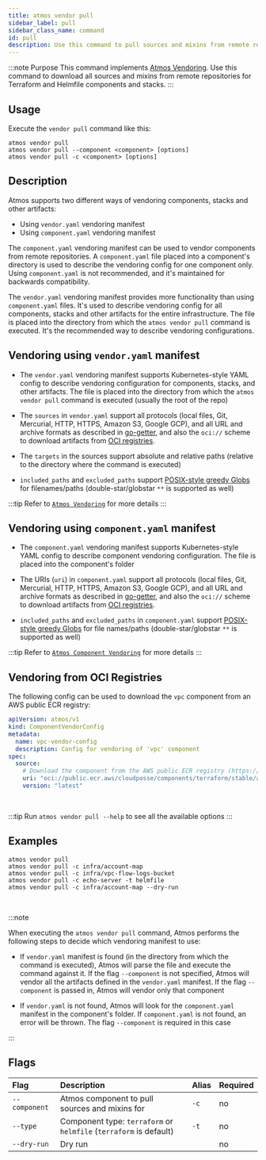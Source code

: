 ```yaml
---
title: atmos vendor pull
sidebar_label: pull
sidebar_class_name: command
id: pull
description: Use this command to pull sources and mixins from remote repositories for Terraform and Helmfile components and stacks.
---
```


:::note Purpose
This command implements [Atmos Vendoring](/core-concepts/vendoring/). Use this command to download all sources and mixins from remote repositories for Terraform and Helmfile components and stacks.
:::

## Usage

Execute the `vendor pull` command like this:

```shell
atmos vendor pull
atmos vendor pull --component <component> [options]
atmos vendor pull -c <component> [options]
```

## Description

Atmos supports two different ways of vendoring components, stacks and other artifacts:

- Using `vendor.yaml` vendoring manifest
- Using `component.yaml` vendoring manifest

The `component.yaml` vendoring manifest can be used to vendor components from remote repositories.
A `component.yaml` file placed into a component's directory is used to describe the vendoring config for one component only.
Using `component.yaml` is not recommended, and it's maintained for backwards compatibility.

The `vendor.yaml` vendoring manifest provides more functionality than using `component.yaml` files.
It's used to describe vendoring config for all components, stacks and other artifacts for the entire infrastructure.
The file is placed into the directory from which the `atmos vendor pull` command is executed. It's the recommended way to describe vendoring
configurations.

## Vendoring using `vendor.yaml` manifest

- The `vendor.yaml` vendoring manifest supports Kubernetes-style YAML config to describe vendoring configuration for components, stacks,
  and other artifacts. The file is placed into the directory from which the `atmos vendor pull` command is executed (usually the root of the repo)

- The `sources` in `vendor.yaml` support all protocols (local files, Git, Mercurial, HTTP, HTTPS, Amazon S3, Google GCP), and all URL and
  archive formats as described in [go-getter](https://github.com/hashicorp/go-getter), and also the `oci://` scheme to download artifacts from
  [OCI registries](https://opencontainers.org).

- The `targets` in the sources support absolute and relative paths (relative to the directory where the command is executed)

- `included_paths` and `excluded_paths` support [POSIX-style greedy Globs](https://en.wikipedia.org/wiki/Glob_(programming)) for filenames/paths
  (double-star/globstar `**` is supported as well)

:::tip
Refer to [`Atmos Vendoring`](/core-concepts/vendoring) for more details
:::

## Vendoring using `component.yaml` manifest

- The `component.yaml` vendoring manifest supports Kubernetes-style YAML config to describe component vendoring configuration.
  The file is placed into the component's folder

- The URIs (`uri`) in `component.yaml` support all protocols (local files, Git, Mercurial, HTTP, HTTPS, Amazon S3, Google GCP), and all URL and
  archive formats as described in [go-getter](https://github.com/hashicorp/go-getter), and also the `oci://` scheme to download artifacts from
  [OCI registries](https://opencontainers.org).

- `included_paths` and `excluded_paths` in `component.yaml` support [POSIX-style greedy Globs](https://en.wikipedia.org/wiki/Glob_(programming)) for
  file names/paths (double-star/globstar `**` is supported as well)

:::tip
Refer to [`Atmos Component Vendoring`](/core-concepts/components/vendoring) for more details
:::

## Vendoring from OCI Registries

The following config can be used to download the `vpc` component from an AWS public ECR registry:

  ```yaml
  apiVersion: atmos/v1
  kind: ComponentVendorConfig
  metadata:
    name: vpc-vendor-config
    description: Config for vendoring of 'vpc' component
  spec:
    source:
      # Download the component from the AWS public ECR registry (https://docs.aws.amazon.com/AmazonECR/latest/public/public-registries.html)
      uri: "oci://public.ecr.aws/cloudposse/components/terraform/stable/aws/vpc:{{.Version}}"
      version: "latest"
  ```

<br/>

:::tip
Run `atmos vendor pull --help` to see all the available options
:::

## Examples

```shell
atmos vendor pull
atmos vendor pull -c infra/account-map
atmos vendor pull -c infra/vpc-flow-logs-bucket
atmos vendor pull -c echo-server -t helmfile
atmos vendor pull -c infra/account-map --dry-run
```

<br/>

:::note

When executing the `atmos vendor pull` command, Atmos performs the following steps to decide which vendoring manifest to use:

- If `vendor.yaml` manifest is found (in the directory from which the command is executed), Atmos will parse the file and execute the command
  against it. If the flag `--component` is not specified, Atmos will vendor all the artifacts defined in the `vendor.yaml` manifest.
  If the flag `--component` is passed in, Atmos will vendor only that component

- If `vendor.yaml` is not found, Atmos will look for the `component.yaml` manifest in the component's folder. If `component.yaml` is not found,
  an error will be thrown. The flag `--component` is required in this case

:::

## Flags

| Flag          | Description                                                        | Alias | Required |
|:--------------|:-------------------------------------------------------------------|:------|:---------|
| `--component` | Atmos component to pull sources and mixins for                     | `-c`  | no       |
| `--type`      | Component type: `terraform` or `helmfile` (`terraform` is default) | `-t`  | no       |
| `--dry-run`   | Dry run                                                            |       | no       |

